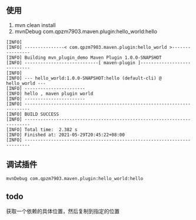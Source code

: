 ## 使用

1. mvn clean install
2. mvnDebug com.qpzm7903.maven.plugin:hello_world:hello

```text
[INFO]
[INFO] ---------------< com.qpzm7903.maven.plugin:hello_world >----------------
[INFO] Building mvn_plugin_demo Maven Plugin 1.0.0-SNAPSHOT
[INFO] ----------------------------[ maven-plugin ]----------------------------
[INFO]
[INFO] --- hello_world:1.0.0-SNAPSHOT:hello (default-cli) @ hello_world ---
[INFO] -----------------------
[INFO] hello , maven plugin world
[INFO] -----------------------
[INFO] ------------------------------------------------------------------------
[INFO] BUILD SUCCESS
[INFO] ------------------------------------------------------------------------
[INFO] Total time:  2.382 s
[INFO] Finished at: 2021-05-29T20:45:22+08:00
[INFO] ------------------------------------------------------------------------

```

## 调试插件

`mvnDebug com.qpzm7903.maven.plugin:hello_world:hello`

## todo

获取一个依赖的具体位置，然后复制到指定的位置